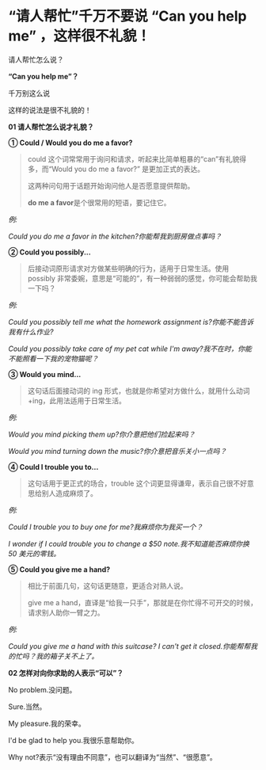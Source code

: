 # “请人帮忙”千万不要说 “Can you help me” ，这样很不礼貌！

请人帮忙怎么说？

**“Can you help me”？**

千万别这么说

这样的说法是很不礼貌的！

**01 请人帮忙怎么说才礼貌？**

**① Could / Would you do me a favor?**

> could 这个词常常用于询问和请求，听起来比简单粗暴的“can”有礼貌得多，而“Would you do me a favor?” 是更加正式的表达。
>
> 这两种问句用于话题开始询问他人是否愿意提供帮助。
>
> **do me a favor**是个很常用的短语，要记住它。

_例:_

_Could you do me a favor in the kitchen?你能帮我到厨房做点事吗？_

**② Could you possibly...**

> 后接动词原形请求对方做某些明确的行为，适用于日常生活。使用 possibly 非常委婉，意思是“可能的”，有一种弱弱的感觉，你可能会帮助我一下吗？

_例:_

_Could you possibly tell me what the homework assignment is?你能不能告诉我有什么作业?_

_Could you possibly take care of my pet cat while I'm away?我不在时，你能不能照看一下我的宠物猫呢？_

**③ Would you mind...**

> 这句话后面接动词的 ing 形式，也就是你希望对方做什么，就用什么动词+ing，此用法适用于日常生活。

_例:_

_Would you mind picking them up?你介意把他们捡起来吗？_

_Would you mind turning down the music?你介意把音乐关小一点吗？_

**④ Could I trouble you to...**

> 这句话用于更正式的场合，trouble 这个词更显得谦卑，表示自己很不好意思给别人造成麻烦了。

_例:_

_Could I trouble you to buy one for me?我麻烦你为我买一个？_

_I wonder if I could trouble you to change a $50 note.我不知道能否麻烦你换 50 美元的零钱。_

**⑤ Could you give me a hand?**

> 相比于前面几句，这句话更随意，更适合对熟人说。
>
> give me a hand，直译是“给我一只手”，那就是在你忙得不可开交的时候，请求别人助你一臂之力。

_例:_

_Could you give me a hand with this suitcase? I can't get it closed.你能帮帮我的忙吗？我的箱子关不上了。_

**02 怎样对向你求助的人表示“可以”？**

No problem.没问题。

Sure.当然。

My pleasure.我的荣幸。

I'd be glad to help you.我很乐意帮助你。

Why not?表示“没有理由不同意”，也可以翻译为“当然”、“很愿意”。
